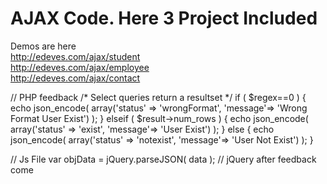 # AJAX Code. Here 3 Project Included

Demos are here <br />
http://edeves.com/ajax/student <br />
http://edeves.com/ajax/employee <br />
http://edeves.com/ajax/contact <br />

// PHP feedback
  /* Select queries return a resultset */
  if (   $regex==0 ) {
      echo json_encode( array('status' => 'wrongFormat', 'message'=> 'Wrong Format User Exist') );
  }
  elseif ( $result->num_rows ) {
      echo json_encode( array('status' => 'exist', 'message'=> 'User Exist') );
  } else {
    echo json_encode( array('status' => 'notexist', 'message'=> 'User Not Exist') );
  }
  
// Js File
var objData = jQuery.parseJSON( data ); // jQuery after feedback come
